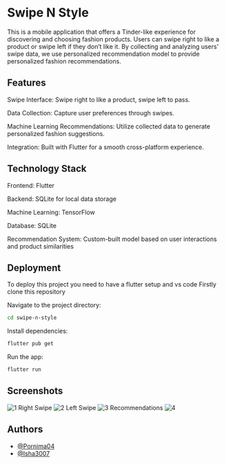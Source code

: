 
# Swipe N Style

This is a mobile application that offers a Tinder-like experience for discovering and choosing fashion products. Users can swipe right to like a product or swipe left if they don’t like it. By collecting and analyzing users' swipe data, we use personalized recommendation model to provide personalized fashion recommendations.


## Features

Swipe Interface: Swipe right to like a product, swipe left to pass.

Data Collection: Capture user preferences through swipes.

Machine Learning Recommendations: Utilize collected data to generate personalized fashion suggestions.

Integration: Built with Flutter for a smooth cross-platform experience.

## Technology Stack

Frontend: Flutter

Backend: SQLite for local data storage

Machine Learning: TensorFlow

Database: SQLite

Recommendation System: Custom-built model based on user interactions and product similarities
## Deployment

To deploy this project you need to have a flutter setup and vs code
Firstly clone this repository

Navigate to the project directory:

```bash
cd swipe-n-style
```
Install dependencies:
```bash
flutter pub get
```
Run the app:
```bash
flutter run
```
## Screenshots

![1](https://github.com/user-attachments/assets/9f9ecdf8-d7e4-473a-8f09-2f357b37803a)
Right Swipe
![2](https://github.com/user-attachments/assets/0cf075f9-f603-438e-99f0-d7e38a2f1491)
Left Swipe
![3](https://github.com/user-attachments/assets/0ab1a806-7902-4b0f-ab81-4f35ddabea74)
Recommendations
![4](https://github.com/user-attachments/assets/cb7bdd14-a2b0-4317-a333-5dce3bd7244c)



## Authors

- [@Pornima04](https://github.com/Pornima04)
- [@Isha3007](https://github.com/Isha3007)

